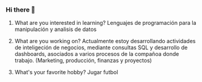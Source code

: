 ### Hi there 👋

1. What are you interested in learning?
Lenguajes de programación para la manipulación y analisis de datos

2. What are you working on?
Actualmente estoy desarrollando actividades de inteligeción de negocios, mediante consultas SQL y desarrollo de dashboards, asociados a varios procesos de la compañoa donde trabajo. (Marketing, producción, finanzas y proyectos)

3. What's your favorite hobby?
Jugar futbol

<!--
**digober93/digober93** is a ✨ _special_ ✨ repository because its `README.md` (this file) appears on your GitHub profile.

Here are some ideas to get you started:

- 🔭 I’m currently working on ...
- 🌱 I’m currently learning Python and SQL
- 👯 I’m looking to collaborate on ...
- 🤔 I’m looking for help with ...
- 💬 Ask me about ...
- 📫 How to reach me: ...
- 😄 Pronouns: ...
- ⚡ Fun fact: ...
-->
